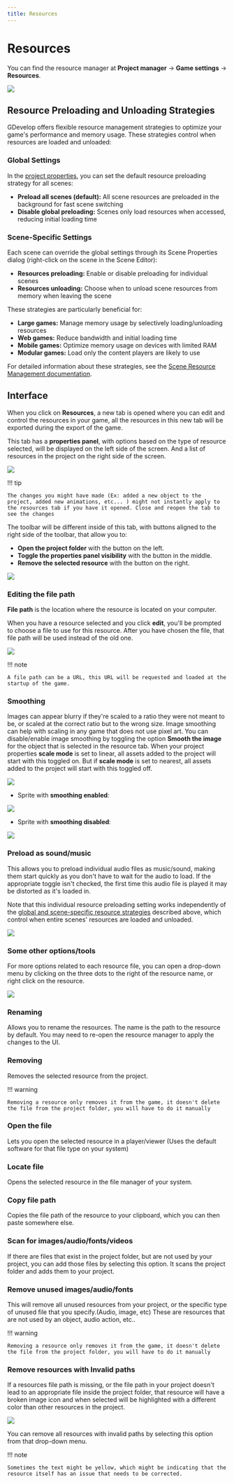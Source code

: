 ```yaml
---
title: Resources
---
```

# Resources


You can find the resource manager at **Project manager** → **Game settings** → **Resources**.

![](/gdevelop5/interface/project-manager/resources/pasted/20230309-205340.png)

## Resource Preloading and Unloading Strategies

GDevelop offers flexible resource management strategies to optimize your game's performance and memory usage. These strategies control when resources are loaded and unloaded:

### Global Settings
In the [project properties](/gdevelop5/interface/project-manager/properties), you can set the default resource preloading strategy for all scenes:
- **Preload all scenes (default):** All scene resources are preloaded in the background for fast scene switching
- **Disable global preloading:** Scenes only load resources when accessed, reducing initial loading time

### Scene-Specific Settings  
Each scene can override the global settings through its Scene Properties dialog (right-click on the scene in the Scene Editor):
- **Resources preloading:** Enable or disable preloading for individual scenes
- **Resources unloading:** Choose when to unload scene resources from memory when leaving the scene

These strategies are particularly beneficial for:
- **Large games:** Manage memory usage by selectively loading/unloading resources
- **Web games:** Reduce bandwidth and initial loading time
- **Mobile games:** Optimize memory usage on devices with limited RAM
- **Modular games:** Load only the content players are likely to use

For detailed information about these strategies, see the [Scene Resource Management documentation](/gdevelop5/all-features/scene/reference#resource-management-strategies).

## Interface

When you click on **Resources**, a new tab is opened where you can edit and control the resources in your game, all the resources in this new tab will be exported during the export of the game.

This tab has a **properties panel**, with options based on the type of resource selected, will be displayed on the left side of the screen. And a list of resources in the project on the right side of the screen.

![](/gdevelop5/interface/project-manager/resources/pasted/20230309-205841.png)

!!! tip

    The changes you might have made (Ex: added a new object to the project, added new animations, etc... ) might not instantly apply to the resources tab if you have it opened. Close and reopen the tab to see the changes

The toolbar will be different inside of this tab, with buttons aligned to the right side of the toolbar, that allow you to:

* **Open the project folder** with the button on the left.
* **Toggle the properties panel visibility** with the button in the middle.
* **Remove the selected resource** with the button on the right.

![](/gdevelop5/interface/project-manager/resources/pasted/20230309-210717.png)

### Editing the file path

**File path** is the location where the resource is located on your computer.

When you have a resource selected and you click **edit**, you'll be prompted to choose a file to use for this resource. After you have chosen the file, that file path will be used instead of the old one.

![](/gdevelop5/interface/project-manager/resources/pasted/20230309-212114.png)

!!! note

    A file path can be a URL, this URL will be requested and loaded at the startup of the game.

### Smoothing

Images can appear blurry if they're scaled to a ratio they were not meant to be, or scaled at the correct ratio but to the wrong size. Image smoothing can help with scaling in any game that does not use pixel art. You can disable/enable image smoothing by toggling the option **Smooth the image** for the object that is selected in the resource tab. When your project properties **scale mode** is set to linear, all assets added to the project will start with this toggled on. But if **scale mode** is set to nearest, all assets added to the project will start with this toggled off.

![](/gdevelop5/interface/project-manager/resources/pasted/20230310-180753.png)

- Sprite with **smoothing enabled**:

![](/gdevelop5/interface/project-manager/resources/pasted/20230310-181104.png)

- Sprite with **smoothing disabled**:

![](/gdevelop5/interface/project-manager/resources/pasted/20230310-181038.png)


### Preload as sound/music

This allows you to preload individual audio files as music/sound, making them start quickly as you don't have to wait for the audio to load. If the appropriate toggle isn't checked, the first time this audio file is played it may be distorted as it's loaded in.

Note that this individual resource preloading setting works independently of the [global and scene-specific resource strategies](#resource-preloading-and-unloading-strategies) described above, which control when entire scenes' resources are loaded and unloaded.

![](/gdevelop5/interface/project-manager/resources/pasted/20230310-181721.png)

### Some other options/tools

For more options related to each resource file, you can open a drop-down menu by clicking on the three dots to the right of the resource name, or right click on the resource.

![](/gdevelop5/interface/project-manager/resources/pasted/20230310-182803.png)

### Renaming

Allows you to rename the resources. The name is the path to the resource by default. You may need to re-open the resource manager to apply the changes to the UI.

### Removing

Removes the selected resource from the project.

!!! warning

    Removing a resource only removes it from the game, it doesn't delete the file from the project folder, you will have to do it manually


### Open the file

Lets you open the selected resource in a player/viewer (Uses the default software for that file type on your system)

### Locate file

Opens the selected resource in the file manager of your system.

### Copy file path

Copies the file path of the resource to your clipboard, which you can then paste somewhere else.

### Scan for images/audio/fonts/videos

If there are files that exist in the project folder, but are not used by your project, you can add those files by selecting this option. It scans the project folder and adds them to your project.

### Remove unused images/audio/fonts

This will remove all unused resources from your project, or the specific type of unused file that you specify.(Audio, image, etc) These are resources that are not used by an object, audio action, etc..

!!! warning

    Removing a resource only removes it from the game, it doesn't delete the file from the project folder, you will have to do it manually

### Remove resources with Invalid paths

If a resources file path is missing, or the file path in your project doesn't lead to an appropriate file inside the project folder, that resource will have a broken image icon and when selected will be highlighted with a different color than other resources in the project.

![](/gdevelop5/interface/project-manager/resources/pasted/20230310-184125.png)

You can remove all resources with invalid paths by selecting this option from that drop-down menu.

!!! note

    Sometimes the text might be yellow, which might be indicating that the resource itself has an issue that needs to be corrected.
